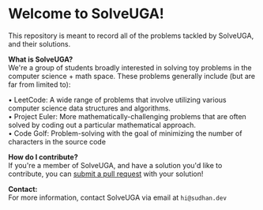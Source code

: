 # Welcome to SolveUGA!

This repository is meant to record all of the problems tackled by SolveUGA, and their solutions.

**What is SolveUGA?**<br>
We're a group of students broadly interested in solving toy problems in the computer science + math space. These problems generally include (but are far from limited to):

• LeetCode: A wide range of problems that involve utilizing various computer science data structures and algorithms.<br>
• Project Euler: More mathematically-challenging problems that are often solved by coding out a particular mathematical approach.<br>
• Code Golf: Problem-solving with the goal of minimizing the number of characters in the source code

**How do I contribute?**<br>
If you're a member of SolveUGA, and have a solution you'd like to contribute, you can [submit a pull request](https://docs.github.com/en/pull-requests/collaborating-with-pull-requests/proposing-changes-to-your-work-with-pull-requests/creating-a-pull-request) with your solution!

**Contact:**<br>
For more information, contact SolveUGA via email at `hi@sudhan.dev`

